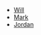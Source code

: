 - [Will](https://en.wikipedia.org/wiki/Mark_Manson)
- [Mark](https://www.youtube.com/watch?v=Y2M2Dgmm958)
- [Jordan](https://www.reddit.com/r/Nietzsche/comments/ujufx8/jordan_peterson_says_he_thinks_friedrich/)

